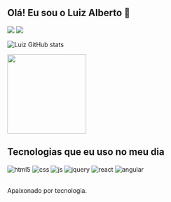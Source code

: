 ## Olá! Eu sou o Luiz Alberto 🤙

<div> 
  <a href="https://www.instagram.com/luuiz.alberto/" target="_blank"><img src="https://img.shields.io/badge/-Instagram-%23E4405F?style=for-the-badge&logo=instagram&logoColor=white" target="_blank"></a>
  <a href="https://www.linkedin.com/in/luiz-alberto-dev/" target="_blank"><img src="https://img.shields.io/badge/-LinkedIn-%230077B5?style=for-the-badge&logo=linkedin&logoColor=white" target="_blank"></a>

![Luiz GitHub stats](https://github-readme-stats.vercel.app/api?username=luuizalberto&show_icons=true&theme=dark&count_private=true)
  
<img height="180em" src="https://github-readme-stats.vercel.app/api/top-langs/?username=luuizalberto&layout=compact&langs_count=7&theme=dark&cache_seconds=1800"/>


## Tecnologias que eu uso no meu dia

<div style="display: inline_block">
  <img align="center" alt="html5" src="https://img.shields.io/badge/HTML5-E34F26?style=for-the-badge&logo=html5&logoColor=white" />
  <img align="center" alt="css" src="https://img.shields.io/badge/CSS3-1572B6?style=for-the-badge&logo=css3&logoColor=white" />
  <img align="center" alt="js" src="https://img.shields.io/badge/JavaScript-F7DF1E?style=for-the-badge&logo=javascript&logoColor=black" />
<!--   <img align="center" alt="bootstrap" src="https://img.shields.io/badge/Bootstrap-563D7C?style=for-the-badge&logo=bootstrap&logoColor=white" /> -->
  <img align="center" alt="jquery" src="https://img.shields.io/badge/jQuery-0769AD?style=for-the-badge&logo=jquery&logoColor=white" />
  <img align="center" alt="react" src="https://img.shields.io/badge/React-20232A?style=for-the-badge&logo=react&logoColor=61DAFB" />
  <img align="center" alt="angular" src="https://img.shields.io/badge/Angular-DD0031?style=for-the-badge&logo=angular&logoColor=white" />
  <!-- <img align="center" alt="wordpress" src="https://img.shields.io/badge/Wordpress-20232A?style=for-the-badge&logo=wordpress&logoColor=white" /> -->
</div><br/>
  
 <!--
    ![Snake animation](https://github.com/luuizalberto/luuizalberto/blob/output/github-contribution-grid-snake.svg)
 -->

Apaixonado por tecnologia.
